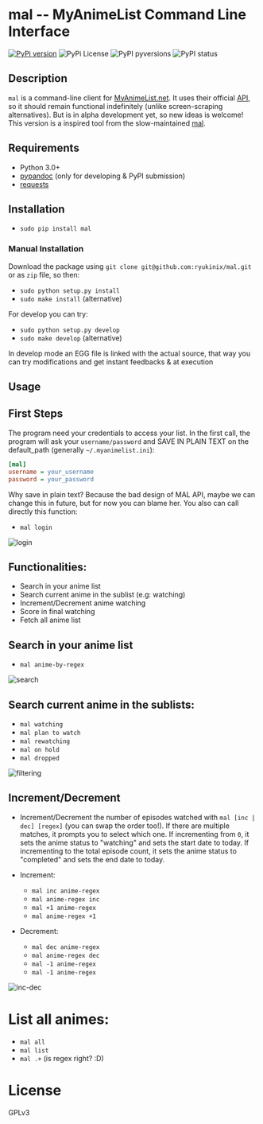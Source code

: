 mal -- MyAnimeList Command Line Interface
=============

[![PyPi version](https://img.shields.io/pypi/v/mal.svg)](https://pypi.python.org/pypi/mal/)
![PyPi License](https://img.shields.io/pypi/l/mal.svg)
![PyPI pyversions](https://img.shields.io/pypi/pyversions/mal.svg)
![PyPI status](https://img.shields.io/pypi/status/mal.svg)

## Description

`mal` is a command-line client for [MyAnimeList.net](http://myanimelist.net/). It uses their official [API](http://myanimelist.net/modules.php?go=api), so it should remain functional indefinitely (unlike screen-scraping alternatives). But is in alpha development yet, so new ideas is welcome! This version is a inspired tool from the slow-maintained [mal](https://github.com/pushrax/mal).

## Requirements

- Python 3.0+
- [pypandoc](https://pypi.python.org/pypi/pypandoc/) (only for developing & PyPI submission)
- [requests](http://docs.python-requests.org/en/latest/index.html)

## Installation

* `sudo pip install mal`


### Manual Installation

Download the package using `git clone git@github.com:ryukinix/mal.git` or as `zip` file, so then: 

- `sudo python setup.py install`
- `sudo make install` (alternative)

For develop you can try:
- `sudo python setup.py develop`
- `sudo make develop` (alternative)

In develop mode an EGG file is linked with the actual source, that way you can try modifications and get instant feedbacks & at execution


## Usage

## First Steps

The program need your credentials to access your list. In the first call, the program will ask your `username/password` and SAVE IN PLAIN TEXT on the default_path (generally `~/.myanimelist.ini`):


```ini
[mal]
username = your_username
password = your_password

```

Why save in plain text? Because the bad design of MAL API, maybe we can change this in future, but for now you can blame her. You also can call directly this function:

* `mal login`

![login]( https://i.imgur.com/2boHCTq.png)

## Functionalities:

* Search in your anime list
* Search current anime in the sublist (e.g: watching)
* Increment/Decrement anime watching
* Score in final watching
* Fetch all anime list

## Search in your anime list 
* `mal anime-by-regex`

![search]( https://i.imgur.com/B8QNHzB.png)

## Search current anime in the sublists:

* `mal watching`
* `mal plan to watch`
* `mal rewatching`
* `mal on hold`
* `mal dropped`

![filtering](https://i.imgur.com/CP2NUF9.png)

## Increment/Decrement
- Increment/Decrement the number of episodes watched with `mal [inc | dec] [regex]` (you can swap the order too!). If there are multiple matches, it prompts you to select which one. If incrementing from `0`, it sets the anime status to "watching" and sets the start date to today. If incrementing to the total episode count, it sets the anime status to "completed" and sets the end date to today.

* Increment:
    - `mal inc anime-regex` 
    - `mal anime-regex inc`
    - `mal +1 anime-regex`
    - `mal anime-regex +1`

* Decrement:
    - `mal dec anime-regex`
    - `mal anime-regex dec`
    - `mal -1 anime-regex`
    - `mal -1 anime-regex`


![inc-dec](https://i.imgur.com/9ZF17Lh.png)


# List all animes:

* `mal all`
* `mal list`
* `mal .+` (is regex right? :D)

# License

GPLv3